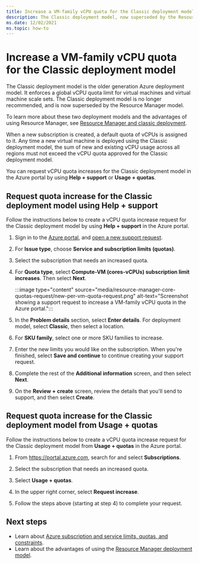 ```yaml
---
title: Increase a VM-family vCPU quota for the Classic deployment model
description: The Classic deployment model, now superseded by the Resource Manager model, enforces a global vCPU quota limit for VMs and virtual machine scale sets.
ms.date: 12/02/2021
ms.topic: how-to
---
```


# Increase a VM-family vCPU quota for the Classic deployment model

The Classic deployment model is the older generation Azure deployment model. It enforces a global vCPU quota limit for virtual machines and virtual machine scale sets. The Classic deployment model is no longer recommended, and is now superseded by the Resource Manager model.

To learn more about these two deployment models and the advantages of using Resource Manager, see [Resource Manager and classic deployment](../../azure-resource-manager/management/deployment-models.md).

When a new subscription is created, a default quota of vCPUs is assigned to it. Any time a new virtual machine is deployed using the Classic deployment model, the sum of new and existing vCPU usage across all regions must not exceed the vCPU quota approved for the Classic deployment model.

You can request vCPU quota increases for the Classic deployment model in the Azure portal by using **Help + support** or **Usage + quotas**.

## Request quota increase for the Classic deployment model using Help + support

Follow the instructions below to create a vCPU quota increase request for the Classic deployment model by using **Help + support** in the Azure portal.

1. Sign in to the [Azure portal](https://portal.azure.com), and [open a new support request](how-to-create-azure-support-request.md).

1. For **Issue type**, choose **Service and subscription limits (quotas)**.

1. Select the subscription that needs an increased quota.

1. For **Quota type**, select **Compute-VM (cores-vCPUs) subscription limit increases**. Then select **Next**.

   :::image type="content" source="media/resource-manager-core-quotas-request/new-per-vm-quota-request.png" alt-text="Screenshot showing a support request to increase a VM-family vCPU quota in the Azure portal.":::

1. In the **Problem details** section, select **Enter details**. For deployment model, select **Classic**, then select a location.

1. For **SKU family**, select one or more SKU families to increase.

1. Enter the new limits you would like on the subscription. When you're finished, select **Save and continue** to continue creating your support request.

1. Complete the rest of the **Additional information** screen, and then select **Next**.

1. On the **Review + create** screen, review the details that you'll send to support, and then select **Create**.

## Request quota increase for the Classic deployment model from Usage + quotas

Follow the instructions below to create a vCPU quota increase request for the Classic deployment model from **Usage + quotas** in the Azure portal.

1. From https://portal.azure.com, search for and select **Subscriptions**.

1. Select the subscription that needs an increased quota.

1. Select **Usage + quotas**.

1. In the upper right corner, select **Request increase**.

1. Follow the steps above (starting at step 4) to complete your request.

## Next steps

- Learn about [Azure subscription and service limits, quotas, and constraints](../../azure-resource-manager/management/azure-subscription-service-limits.md).
- Learn about the advantages of using the [Resource Manager deployment model](../../azure-resource-manager/management/deployment-models.md).
